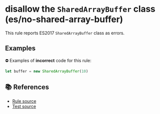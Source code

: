 # disallow the `SharedArrayBuffer` class (es/no-shared-array-buffer)

This rule reports ES2017 `SharedArrayBuffer` class as errors.

## Examples

⛔ Examples of **incorrect** code for this rule:

```js
let buffer = new SharedArrayBuffer(10)
```

## 📚 References

- [Rule source](https://github.com/mysticatea/eslint-plugin-es/blob/v1.2.0/lib/rules/no-shared-array-buffer.js)
- [Test source](https://github.com/mysticatea/eslint-plugin-es/blob/v1.2.0/tests/lib/rules/no-shared-array-buffer.js)
